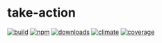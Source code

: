 # take-action
[![build](https://img.shields.io/travis/bakerface/take-action.svg?flat-square)](https://travis-ci.org/bakerface/take-action)
[![npm](https://img.shields.io/npm/v/take-action.svg?flat-square)](https://npmjs.com/package/take-action)
[![downloads](https://img.shields.io/npm/dm/take-action.svg?flat-square)](https://npmjs.com/package/take-action)
[![climate](https://img.shields.io/codeclimate/github/bakerface/take-action.svg?flat-square)](https://codeclimate.com/github/bakerface/take-action)
[![coverage](https://img.shields.io/codeclimate/coverage/github/bakerface/take-action.svg?flat-square)](https://codeclimate.com/github/bakerface/take-action)
